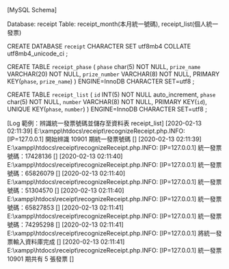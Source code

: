 ﻿[MySQL Schema]

Database: receipt
Table: receipt_month(本月統一號碼), receipt_list(個人統一發票)

CREATE DATABASE `receipt` CHARACTER SET utf8mb4 COLLATE utf8mb4_unicode_ci ;

CREATE TABLE `receipt_phase` (
    `phase` char(5) NOT NULL,
    `prize_name` VARCHAR(20)  NOT NULL,
    `prize_number` VARCHAR(8)  NOT NULL,
    PRIMARY KEY(`phase`, `prize_name`)
) ENGINE=InnoDB CHARACTER SET=utf8 ;

CREATE TABLE `receipt_list` (
    `id` INT(5) NOT NULL auto_increment,
    `phase` char(5) NOT NULL,
    `number` VARCHAR(8)  NOT NULL,
    PRIMARY KEY(`id`),
    UNIQUE KEY(`phase`, `number`)
) ENGINE=InnoDB CHARACTER SET=utf8 ;

[Log 範例：辨識統一發票號碼並儲存至資料表 receipt_list]
[2020-02-13 02:11:39] E:\xampp\htdocs\receipt\recognizeReceipt.php.INFO: [IP=127.0.0.1] 開始辨識 10901 期統一發票號碼 []
[2020-02-13 02:11:39] E:\xampp\htdocs\receipt\recognizeReceipt.php.INFO: [IP=127.0.0.1] 統一發票號碼：17428136 []
[2020-02-13 02:11:40] E:\xampp\htdocs\receipt\recognizeReceipt.php.INFO: [IP=127.0.0.1] 統一發票號碼：65826079 []
[2020-02-13 02:11:40] E:\xampp\htdocs\receipt\recognizeReceipt.php.INFO: [IP=127.0.0.1] 統一發票號碼：51304570 []
[2020-02-13 02:11:40] E:\xampp\htdocs\receipt\recognizeReceipt.php.INFO: [IP=127.0.0.1] 統一發票號碼：65827853 []
[2020-02-13 02:11:41] E:\xampp\htdocs\receipt\recognizeReceipt.php.INFO: [IP=127.0.0.1] 統一發票號碼：74295298 []
[2020-02-13 02:11:41] E:\xampp\htdocs\receipt\recognizeReceipt.php.INFO: [IP=127.0.0.1] 將統一發票輸入資料庫完成 []
[2020-02-13 02:11:41] E:\xampp\htdocs\receipt\recognizeReceipt.php.INFO: [IP=127.0.0.1] 統一發票 10901 期共有 5 張發票 []
